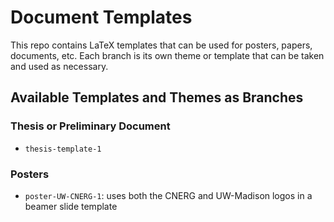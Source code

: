 # Document Templates
This repo contains LaTeX templates that can be used for posters, papers, documents, etc. Each branch is its own theme or template that can be taken and used as necessary.

## Available Templates and Themes as Branches

### Thesis or Preliminary Document
* `thesis-template-1`

### Posters
* `poster-UW-CNERG-1`: uses both the CNERG and UW-Madison logos in a beamer slide template
